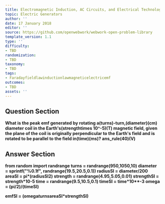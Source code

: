 ```yaml
---
title: Electromagnetic Induction, AC Circuits, and Electrical Technologies
topic: Electric Generators
author: ''
date: 17 January 2018
editor: ''
source: https://github.com/openwebwork/webwork-open-problem-library
template_version: 1.1
type: ''
difficulty:
- TBD
randomization:
- TBD
taxonomy:
- TBD
tags:
- Faradayfieldlawinductionlawmagneticelectricemf
outcomes:
- TBD
assets: ''
---
```


## Question Section 

<b>
What is the peak emf generated by rotating a(turns)-turn,(diameter)(cm) diameter coil in the Earth's(strengthtimes 10^-5)(T) magnetic field, given the plane of the coil is originally perpendicular to the Earth's field and is rotated to be parallel to the field in(time)(ms)?
ans_rule(40)(V)



## Answer Section

from random import randrange
turns = randrange(950,1050,10)
diameter = sprintf("%0.1f", randrange(19.5,20.5,0.1))
radiusSI = diameter/200
areaSI = pi*(radiusSI**2)
strength = randrange(4.95,5.05,0.01)
strengthSI = strength*10**-5
time = randrange(9.5,10.5,0.1)
timeSI = time*10**-3
omega = (pi/2)/(timeSI)

emfSI = (omega*turns*areaSI*strengthSI)